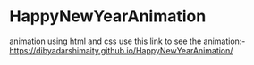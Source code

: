 # HappyNewYearAnimation
animation using html and css
use this link to see the animation:-https://dibyadarshimaity.github.io/HappyNewYearAnimation/

